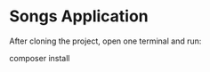 <h1>Songs Application</h1>

<p> After cloning the project, open one terminal and  run: </p>
<p> composer install</p> 

